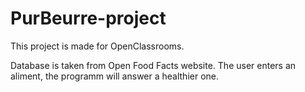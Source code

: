 # PurBeurre-project
This project is made for OpenClassrooms.

Database is taken from Open Food Facts website.
The user enters an aliment, the programm will answer a healthier one.

